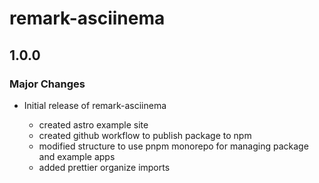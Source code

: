 # remark-asciinema

## 1.0.0

### Major Changes

- Initial release of remark-asciinema

  - created astro example site
  - created github workflow to publish package to npm
  - modified structure to use pnpm monorepo for managing package and example apps
  - added prettier organize imports
